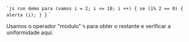 

`` `js run demo
para (vamos i = 2; i <= 10; i ++) {
se (i% 2 == 0) {
alerta (i);
}
}
`` `

Usamos o operador "modulo" `%` para obter o restante e verificar a uniformidade aqui.
